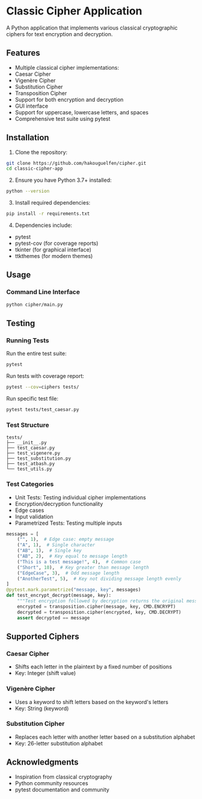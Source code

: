 # Classic Cipher Application
A Python application that implements various classical cryptographic ciphers for text encryption and decryption.

## Features
* Multiple classical cipher implementations:
 * Caesar Cipher
 * Vigenère Cipher
 * Substitution Cipher
 * Transposition Cipher
* Support for both encryption and decryption
* GUI interface
* Support for uppercase, lowercase letters, and spaces
* Comprehensive test suite using pytest

## Installation
1. Clone the repository:
```bash
git clone https://github.com/hakouguelfen/cipher.git
cd classic-cipher-app
```

2. Ensure you have Python 3.7+ installed:
```bash
python --version
```

3. Install required dependencies:

```bash
pip install -r requirements.txt
```

4. Dependencies include:
 * pytest
 * pytest-cov (for coverage reports)
 * tkinter (for graphical interface)
 * ttkthemes (for modern themes)

## Usage
### Command Line Interface

```bash
python cipher/main.py
```

## Testing

### Running Tests
Run the entire test suite:
```bash
pytest
```

Run tests with coverage report:
```bash
pytest --cov=ciphers tests/
```

Run specific test file:
```bash
pytest tests/test_caesar.py
```

### Test Structure

```
tests/
├── __init__.py
├── test_caesar.py
├── test_vigenere.py
├── test_substitution.py
├── test_atbash.py
└── test_utils.py
```

### Test Categories
* Unit Tests: Testing individual cipher implementations
 * Encryption/decryption functionality
 * Edge cases
 * Input validation
* Parametrized Tests: Testing multiple inputs

```python
messages = [
    ("", 1),  # Edge case: empty message
    ("A", 1),  # Single character
    ("AB", 1),  # Single key
    ("AB", 2),  # Key equal to message length
    ("This is a test message!", 4),  # Common case
    ("Short", 10),  # Key greater than message length
    ("EdgeCase", 3),  # Odd message length
    ("AnotherTest", 5),  # Key not dividing message length evenly
]
@pytest.mark.parametrize("message, key", messages)
def test_encrypt_decrypt(message, key):
    """Test encryption followed by decryption returns the original message."""
    encrypted = transposition.cipher(message, key, CMD.ENCRYPT)
    decrypted = transposition.cipher(encrypted, key, CMD.DECRYPT)
    assert decrypted == message
```

## Supported Ciphers
### Caesar Cipher
* Shifts each letter in the plaintext by a fixed number of positions
* Key: Integer (shift value)

### Vigenère Cipher
* Uses a keyword to shift letters based on the keyword's letters
* Key: String (keyword)

### Substitution Cipher
* Replaces each letter with another letter based on a substitution alphabet
* Key: 26-letter substitution alphabet

## Acknowledgments
* Inspiration from classical cryptography
* Python community resources
* pytest documentation and community
